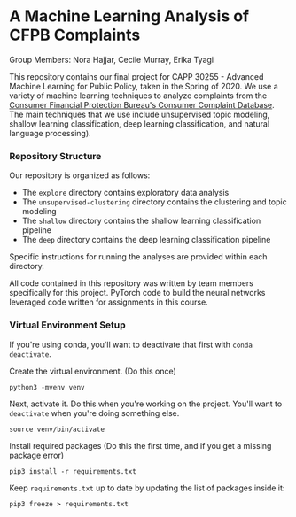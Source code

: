 # A Machine Learning Analysis of CFPB Complaints 

Group Members: Nora Hajjar, Cecile Murray, Erika Tyagi 

This repository contains our final project for CAPP 30255 - Advanced Machine Learning for Public Policy, taken in the Spring of 2020. We use a variety of machine learning techniques to analyze complaints from the [Consumer Financial Protection Bureau's Consumer Complaint Database](https://www.consumerfinance.gov/data-research/consumer-complaints/). The main techniques that we use include unsupervised topic modeling, shallow learning classification, deep learning classification, and natural language processing). 

### Repository Structure 
Our repository is organized as follows: 

- The `explore` directory contains exploratory data analysis 
- The `unsupervised-clustering` directory contains the clustering and topic modeling 
- The `shallow` directory contains the shallow learning classification pipeline 
- The `deep` directory contains the deep learning classification pipeline 

Specific instructions for running the analyses are provided within each directory. 

All code contained in this repository was written by team members specifically for this project. PyTorch code to build the neural networks leveraged code written for assignments in this course. 

### Virtual Environment Setup 

If you're using conda, you'll want to deactivate that first with `conda deactivate`. 

Create the virtual environment. (Do this once) 

```
python3 -mvenv venv
```

Next, activate it. Do this when you're working on the project. You'll want to `deactivate` when you're doing something else.

```
source venv/bin/activate
```

Install required packages (Do this the first time, and if you get a missing package error)

```
pip3 install -r requirements.txt
```

Keep `requirements.txt` up to date by updating the list of packages inside it:

```
pip3 freeze > requirements.txt
```
